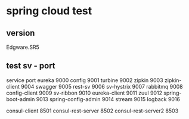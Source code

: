 # spring cloud test
## version
Edgware.SR5

## test sv - port
service port
eureka  9000
config  9001
turbine 9002
zipkin  9003
zipkin-client 9004
swagger 9005
rest-sv 9006
sv-hystrix  9007
rabbitmq 9008
config-client 9009
sv-ribbon 9010
eureka-client 9011
zuul      9012
spring-boot-admin   9013
spring-config-admin 9014
stream      9015
logback     9016

consul-client 8501
consul-rest-server 8502
consul-rest-server2 8503

